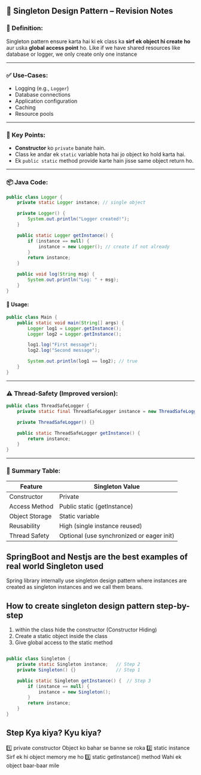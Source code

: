 ## 🧠 Singleton Design Pattern – Revision Notes

### 🔸 Definition:
Singleton pattern ensure karta hai ki ek class ka **sirf ek object hi create ho** aur uska **global access point** ho.
Like if we have shared resources like database or logger, we only create only one instance

---

### ✅ Use-Cases:
- Logging (e.g., `Logger`)
- Database connections
- Application configuration
- Caching
- Resource pools

---

### 🔧 Key Points:
- **Constructor** ko `private` banate hain.
- Class ke andar ek `static` variable hota hai jo object ko hold karta hai.
- Ek `public static` method provide karte hain jisse same object return ho.

---

### 📦 Java Code:

```java
public class Logger {
    private static Logger instance; // single object

    private Logger() {
        System.out.println("Logger created!");
    }

    public static Logger getInstance() {
        if (instance == null) {
            instance = new Logger(); // create if not already
        }
        return instance;
    }

    public void log(String msg) {
        System.out.println("Log: " + msg);
    }
}
```

#### 🔄 Usage:

```java
public class Main {
    public static void main(String[] args) {
        Logger log1 = Logger.getInstance();
        Logger log2 = Logger.getInstance();

        log1.log("First message");
        log2.log("Second message");

        System.out.println(log1 == log2); // true
    }
}
```

---

### ⚠️ Thread-Safety (Improved version):

```java
public class ThreadSafeLogger {
    private static final ThreadSafeLogger instance = new ThreadSafeLogger();

    private ThreadSafeLogger() {}

    public static ThreadSafeLogger getInstance() {
        return instance;
    }
}
```

---

### 📌 Summary Table:

| Feature         | Singleton Value                |
|-----------------|--------------------------------|
| Constructor     | Private                        |
| Access Method   | Public static (getInstance)    |
| Object Storage  | Static variable                |
| Reusability     | High (single instance reused)  |
| Thread Safety   | Optional (use synchronized or eager init) |

## SpringBoot and Nestjs are the best examples of real world Singleton used 
Spring library internally use singleton design pattern where instances are created as singleton instances and we call them beans.  


## How to create singleton design pattern step-by-step
1. within the class hide the constructor (Constructor Hiding) 
2. Create a static object inside the class
3. Give global access to the static method

```java

public class Singleton {
    private static Singleton instance;   // Step 2
    private Singleton() {}               // Step 1

    public static Singleton getInstance() {  // Step 3
        if (instance == null) {
            instance = new Singleton();
        }
        return instance;
    }
}
```

## Step	Kya kiya?	Kyu kiya?
1️⃣	private constructor  	Object ko bahar se banne se roka
2️⃣	static instance      	Sirf ek hi object memory me ho
3️⃣	static getInstance()    method	Wahi ek object baar-baar mile